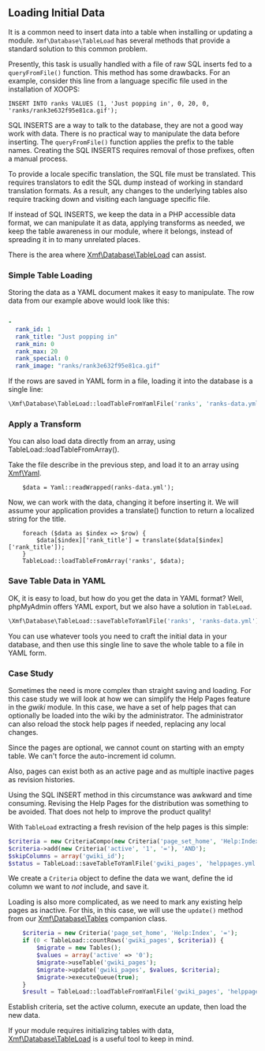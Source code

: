 ## Loading Initial Data

It is a common need to insert data into a table when installing or updating a module.
`Xmf\Database\TableLoad` has several methods that provide a standard solution to this common problem.

Presently, this task is usually handled with a file of raw SQL inserts fed to a
`queryFromFile()` function. This method has some drawbacks. For an example, consider
this line from a language specific file used in the installation of XOOPS:

```
INSERT INTO ranks VALUES (1, 'Just popping in', 0, 20, 0, 'ranks/rank3e632f95e81ca.gif');
```

SQL INSERTS are a way to talk to the database, they are not a good way work with data.
There is no practical way to manipulate the data before inserting. The `queryFromFile()` function
applies the prefix to the table names. Creating the SQL INSERTS requires removal of those prefixes,
often a manual process.

To provide a locale specific translation, the SQL file must be translated. This requires translators
to edit the SQL dump instead of working in standard translation formats. As a result, any changes
to the underlying tables also require tracking down and visiting each language specific file.

If instead of SQL INSERTS, we keep the data in a PHP accessible data format, we can manipulate it as data,
applying transforms as needed, we keep the table awareness in our module, where it belongs, instead of
spreading it in to many unrelated places.

There is the area where [Xmf\Database\TableLoad](../database/tableload.md) can assist.


### Simple Table Loading

Storing the data as a YAML document makes it easy to manipulate. The row data from our example above would
look like this:

```YAML

-
  rank_id: 1
  rank_title: "Just popping in"
  rank_min: 0
  rank_max: 20
  rank_special: 0
  rank_image: "ranks/rank3e632f95e81ca.gif"
```

If the rows are saved in YAML form in a file, loading it into the database is a single line:

```PHP
\Xmf\Database\TableLoad::loadTableFromYamlFile('ranks', 'ranks-data.yml');
```


### Apply a Transform

You can also load data directly from an array, using TableLoad::loadTableFromArray().

Take the file describe in the previous step, and load it to an array using [Xmf\Yaml](../yaml/README.md).

```
    $data = Yaml::readWrapped(ranks-data.yml');
```

Now, we can work with the data, changing it before inserting it. We will assume your application
provides a translate() function to return a localized string for the title.

```
    foreach ($data as $index => $row) {
        $data[$index]['rank_title'] = translate($data[$index]['rank_title']);
    }
    TableLoad::loadTableFromArray('ranks', $data);
```

### Save Table Data in YAML

OK, it is easy to load, but how do you get the data in YAML format? Well, phpMyAdmin offers YAML export,
but we also have a solution in `TableLoad`.

```PHP
\Xmf\Database\TableLoad::saveTableToYamlFile('ranks', 'ranks-data.yml');
```

You can use whatever tools you need to craft the initial data in your database, and then use this
single line to save the whole table to a file in YAML form.

### Case Study

Sometimes the need is more complex than straight saving and loading. For this case study we will
look at how we can simplify the Help Pages feature in the *gwiki* module. In this case, we have
a set of help pages that can optionally be loaded into the wiki by the administrator. The administrator
can also reload the stock help pages if needed, replacing any local changes.

Since the pages are optional, we cannot count on starting with an empty table. We can't force the
auto-increment id column.

Also, pages can exist both as an active page and as multiple inactive pages as revision histories.

Using the SQL INSERT method in this circumstance was awkward and time consuming. Revising the Help Pages
for the distribution was something to be avoided. That does not help to improve the product quality!

With `TableLoad` extracting a fresh revision of the help pages is this simple:

```PHP
$criteria = new CriteriaCompo(new Criteria('page_set_home', 'Help:Index', '='));
$criteria->add(new Criteria('active', '1', '='), 'AND');
$skipColumns = array('gwiki_id');
$status = TableLoad::saveTableToYamlFile('gwiki_pages', 'helppages.yml', $criteria, $skipColumns);
```

We create a `Criteria` object to define the data we want, define the id column we want to *not* include,
and save it.

Loading is also more complicated, as we need to mark any existing help pages as inactive. For this,
in this case, we will use the `update()` method from our [Xmf\Database\Tables](migrations.md)
companion class.


```PHP
    $criteria = new Criteria('page_set_home', 'Help:Index', '=');
    if (0 < TableLoad::countRows('gwiki_pages', $criteria)) {
        $migrate = new Tables();
        $values = array('active' => '0');
        $migrate->useTable('gwiki_pages');
        $migrate->update('gwiki_pages', $values, $criteria);
        $migrate->executeQueue(true);
    }
    $result = TableLoad::loadTableFromYamlFile('gwiki_pages', 'helppages.yml');
```

Establish criteria, set the active column, execute an update, then load the new data.

If your module requires initializing tables with data, [Xmf\Database\TableLoad](../database/tableload.md)
is a useful tool to keep in mind.
